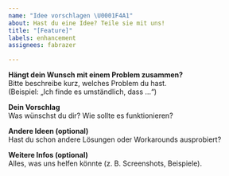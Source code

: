 ```yaml
---
name: "Idee vorschlagen \U0001F4A1"
about: Hast du eine Idee? Teile sie mit uns!
title: "[Feature]"
labels: enhancement
assignees: fabrazer

---
```


**Hängt dein Wunsch mit einem Problem zusammen?**  
Bitte beschreibe kurz, welches Problem du hast.  
(Beispiel: „Ich finde es umständlich, dass …“)  

**Dein Vorschlag**  
Was wünschst du dir? Wie sollte es funktionieren?  

**Andere Ideen (optional)**  
Hast du schon andere Lösungen oder Workarounds ausprobiert?  

**Weitere Infos (optional)**  
Alles, was uns helfen könnte (z. B. Screenshots, Beispiele).
